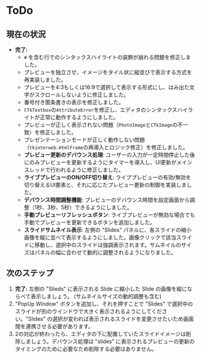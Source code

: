 # ToDo

## 現在の状況

*   **完了:**
    *   `#` を含む行でのシンタックスハイライトの装飾が崩れる問題を修正しました。
    *   プレビューを独立させ、イメージをタイル状に縦並びで表示する方式を再実装しました。
    *   プレビューを4:3もしくは16:9で選択して表示する形式にし、はみ出た文字がスクロールしないように修正しました。
    *   番号付き箇条書きの表示を修正しました。
    *   `CTkTextbox`の`AttributeError`を修正し、エディタのシンタックスハイライトが正常に動作するようにしました。
    *   プレビューが正しく表示されない問題（`PhotoImage`と`CTkImage`の不一致）を修正しました。
    *   プレゼンテーションモードが正しく動作しない問題（`tkinterweb.HtmlFrame`の再導入とロジック修正）を修正しました。
    *   **プレビュー更新のデバウンス処理**: ユーザーの入力が一定時間停止した後にのみプレビューを更新するようにタイマーを導入し、UI更新がメインスレッドで行われるように修正しました。
    *   **ライブプレビューのON/OFF切り替え**: ライブプレビューの有効/無効を切り替えるUI要素と、それに応じたプレビュー更新の制御を実装しました。
    *   **デバウンス時間調整機能**: プレビューのデバウンス時間を設定画面から調整（1秒、3秒、5秒）できるようにしました。
    *   **手動プレビューリフレッシュボタン**: ライブプレビューが無効な場合でも手動でプレビューを更新できるボタンを追加しました。
    *   **スライドサムネイル表示**: 左側の "Slides" パネルに、各スライドの縮小画像を縦に並べて表示するようにしました。画像クリックで該当スライドに移動し、選択中のスライドは強調表示されます。サムネイルのサイズはパネルの幅に合わせて動的に調整されるようになりました。

## 次のステップ

1.  **完了:** 左側の "Slieds" に表示される Slide に縮小した Slide の画像を縦にならべて表示しましょう。 (サムネイルサイズの動的調整も含む)
2.  "PopUp Window" ボタンを追加し、それを押すことで "Slides" で選択中のスライドが別のウインドウで大きく表示されるようにしてください。"Slides" の選択が変われば表示されるスライドを変更させたいため画面間を連携させる必要があります。
3.  2の対応が終わったら、エディタの下に配置していたスライドイメージは削除しましょう。デバウンス処理は "slides" に表示されるプレビューの更新のタイミングのために必要なため削除する必要はありません。
